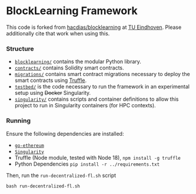 # BlockLearning Framework

This code is forked from [hacdias/blocklearning](https://github.com/hacdias/blocklearning) at [TU Eindhoven](https://tue.nl/).
Please additionally cite that work when using this.

### Structure

- [`blocklearning/`](./blocklearning/) contains the modular Python library.
- [`contracts/`](./contracts/) contains Solidity smart contracts.
- [`migrations/`](./migrations/) contains smart contract migrations necessary to deploy the smart contracts using [Truffle](https://trufflesuite.com/).
- [`testbed/`](./testbed/) is the code necessary to run the framework in an experimental setup using ~~Docker~~ Singularity.
- [`singularity/`](./singularity/) contains scripts and container definitions to allow this project to run in Singularity containers (for HPC contexts).

### Running

Ensure the following dependencies are installed:

- [`go-ethereum`](https://github.com/ethereum/go-ethereum)
- [`Singularity`](https://github.com/sylabs/singularity)
- Truffle (Node module, tested with Node 18), `npm install -g truffle`
- Python Dependencies `pip install -r ../requirements.txt`

Then, run the `run-decentralized-fl.sh` script

```
bash run-decentralized-fl.sh
```